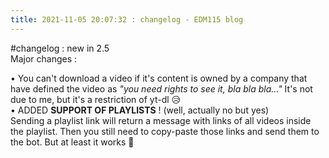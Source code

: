 ```yaml
---
title: 2021-11-05 20:07:32 : changelog - EDM115 blog
---
```


#changelog : new in 2.5  
Major changes :  
  
• You can't download a video if it's content is owned by a company that have defined the video as *"you need rights to see it, bla bla bla…"* It's not due to me, but it's a restriction of yt-dl :disappointed_relieved:  
• ADDED **SUPPORT OF PLAYLISTS** ! (well, actually no but yes)  
Sending a playlist link will return a message with links of all videos inside the playlist. Then you still need to copy-paste those links and send them to the bot. But at least it works :smiling_face_with_three_hearts:
